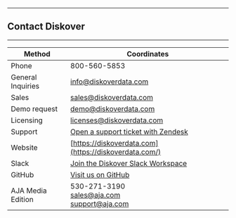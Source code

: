 ___
## Contact Diskover
___
| Method | Coordinates |
| --- | --- |
| Phone | 800-560-5853 |
| General Inquiries | [info@diskoverdata.com](mailto:info@diskoverdata.com) |
| Sales | [sales@diskoverdata.com](mailto:sales@diskoverdata.com) |
| Demo request | [demo@diskoverdata.com](mailto:demo@diskoverdata.com) |
| Licensing | [licenses@diskoverdata.com](mailto:licenses@diskoverdata.com) |
| Support | [Open a support ticket with Zendesk](https://support.diskoverdata.com/) |
| Website | [https://diskoverdata.com](https://diskoverdata.com/) |
| Slack | [Join the Diskover Slack Workspace](https://join.slack.com/t/diskoverworkspace/shared_invite/enQtNzQ0NjE1Njk5MjIyLWI4NWQ0MjFhYzQyMTRhMzk4NTQ3YjBlYjJiMDk1YWUzMTZmZjI1MTdhYTA3NzAzNTU0MDc5NDA2ZDI4OWRiMjM) |
| GitHub | [Visit us on GitHub](https://github.com/diskoverdata/) |
| AJA Media Edition | 530-271-3190<br>[sales@aja.com](mailto:sales@aja.com)<br>[support@aja.com](mailto:support@aja.com) |
